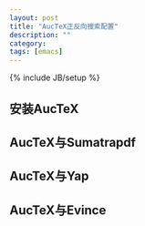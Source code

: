 ```yaml
---
layout: post
title: "AucTeX正反向搜索配置"
description: ""
category: 
tags: [emacs]
---
```

{% include JB/setup %}

## 安装AucTeX ##

## AucTeX与Sumatrapdf ##

## AucTeX与Yap ##


## AucTeX与Evince ##
